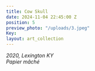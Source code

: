 ```yaml
---
title: Cow Skull
date: 2024-11-04 22:45:00 Z
position: 5
preview_photo: "/uploads/3.jpeg"
Key: 
layout: art_collection
---
```


*2020, Lexington KY* <br>
*Papier mâché*
